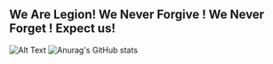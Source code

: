 ## We Are Legion! We Never Forgive ! We Never Forget ! Expect us!
![Alt Text](https://tenor.com/view/rage-work-pc-stressed-pissed-gif-15071896.gif)
![Anurag's GitHub stats](https://github-readme-stats.vercel.app/api?username=afridanon&theme=radical&show_icons=true)

